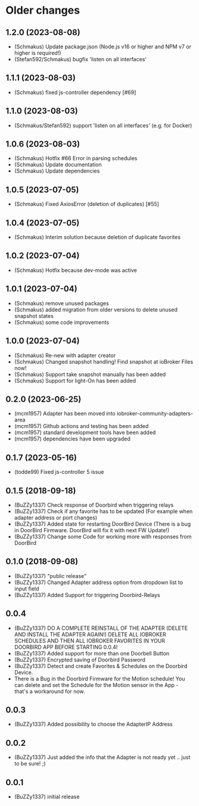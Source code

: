 # Older changes
## 1.2.0 (2023-08-08)

-   (Schmakus) Update package.json (Node.js v16 or higher and NPM v7 or higher is required!)
-   (Stefan592/Schmakus) bugfix 'listen on all interfaces'

## 1.1.1 (2023-08-03)

-   (Schmakus) fixed js-controller dependency [#69]

## 1.1.0 (2023-08-03)

-   (Schmakus/Stefan592) support 'listen on all interfaces' (e.g. for Docker)

## 1.0.6 (2023-08-03)

-   (Schmakus) Hotfix #66 Error in parsing schedules
-   (Schmakus) Update documentation
-   (Schmakus) Update dependencies

## 1.0.5 (2023-07-05)

-   (Schmakus) Fixed AxiosError (deletion of duplicates) [#55]

## 1.0.4 (2023-07-05)

-   (Schmakus) Interim solution because deletion of duplicate favorites

## 1.0.2 (2023-07-04)

-   (Schmakus) Hotfix because dev-mode was active

## 1.0.1 (2023-07-04)

-   (Schmakus) remove unused packages
-   (Schmakus) added migration from older versions to delete unused snapshot states
-   (Schmakus) some code improvements

## 1.0.0 (2023-07-04)

-   (Schmakus) Re-new with adapter creator
-   (Schmakus) Changed snapshot handling! Find snapshot at ioBroker Files now!
-   (Schmakus) Support take snapshot manually has been added
-   (Schmakus) Support for light-On has been added

## 0.2.0 (2023-06-25)

-   (mcm1957) Adapter has been moved into iobroker-community-adapters-area
-   (mcm1957) Github actions and testing has been added
-   (mcm1957) standard development tools have been added
-   (mcm1957) dependencies have been upgraded

## 0.1.7 (2023-05-16)

-   (todde99) Fixed js-controller 5 issue

## 0.1.5 (2018-09-18)

-   (BuZZy1337) Check response of Doorbird when triggering relays
-   (BuZZy1337) Check if any favorite has to be updated (For example when adapter address or port changes)
-   (BuZZy1337) Added state for restarting DoorBird Device (There is a bug in DoorBird Firmware. DoorBird will fix it with next FW Update!)
-   (BuZZy1337) Change some Code for working more with responses from DoorBird

## 0.1.0 (2018-09-08)

-   (BuZZy1337) "public release"
-   (BuZZy1337) Changed Adapter address option from dropdown list to input field
-   (BuZZy1337) Added Support for triggering Doorbird-Relays

## 0.0.4

-   (BuZZy1337) DO A COMPLETE REINSTALL OF THE ADAPTER (DELETE AND INSTALL THE ADAPTER AGAIN!)
    DELETE ALL IOBROKER SCHEDULES AND THEN ALL IOBROKER FAVORITES IN YOUR DOORBIRD APP BEFORE STARTING 0.0.4!
-   (BuZZy1337) Added support for more than one Doorbell Button
-   (BuZZy1337) Encrypted saving of Doorbird Password
-   (BuZZy1337) Detect and create Favorites & Schedules on the Doorbird Device.
-   There is a Bug in the Doorbird Firmware for the Motion schedule! You can delete and set the Schedule for the Motion sensor in the App - that's a workaround for now.

## 0.0.3

-   (BuZZy1337) Added possibility to choose the AdapterIP Address

## 0.0.2

-   (BuZZy1337) Just added the info that the Adapter is not ready yet .. just to be sure! ;)

## 0.0.1

-   (BuZZy1337) initial release
